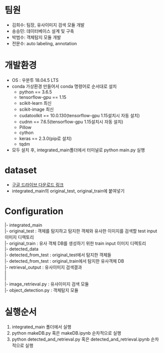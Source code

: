 

# 팀원
- 김희수: 팀장, 유사이미지 검색 모듈 개발
- 송승민: 데이터베이스 설계 및 구축
- 박범수: 객체탐지 모듈 개발
- 전문수: auto labeling, annotation



# 개발환경
- OS : 우분투 18.04.5 LTS
- conda 가상환경 만들어서 conda 명령어로 순서대로 설치
  - python == 3.6.5
  - tensorflow-gpu == 1.15
  - scikit-learn 최신
  - scikit-image 최신
  - cudatoolkit == 10.0.130(tensorflow-gpu 1.15설치시 자동 설치)
  - cudnn == 7.6.5(tensorflow-gpu 1.15설치시 자동 설치)
  - Pillow
  - cython
  - keras == 2.3.0(pip로 설치)
  - tqdm
- 모두 설치 후, integrated_main폴더에서 터미널로 python main.py 실행

# dataset
- [구글 드라이브 다운로드 링크](https://docs.google.com/uc?export=download&id=1LUcWabcn_bu5u9iSkQN7LKuIzLStX832?usp=sharing)
- integrated_main의 original_test, original_train에 붙여넣기

# Configuration
|- integrated_main   
 |- original_test : 객체를 탐지하고 탐지한 객체와 유사한 이미지를 검색할 test input 이미지 디렉토리   
 |- original_train : 유사 객체 DB를 생성하기 위한 train input 이미지 디렉토리   
 |- detected_data   
  |- detected_from_test : original_test에서 탐지한 객체들   
  |- detected_from_test : original_train에서 탐지한 유사객체 DB   
 |- retrieval_output : 유사이미지 검색결과   
 |  
 |  
 |- image_retrieval.py : 유사이미지 검색 모듈   
 |- object_detection.py : 객체탐지 모듈   



# 실행순서
1. integrated_main 폴더에서 실행
2. python makeDB.py 혹은 makeDB.ipynb 순차적으로 실행
3. python detected_and_retrieval.py 혹은 detected_and_retrieval.ipynb 순차적으로 실행